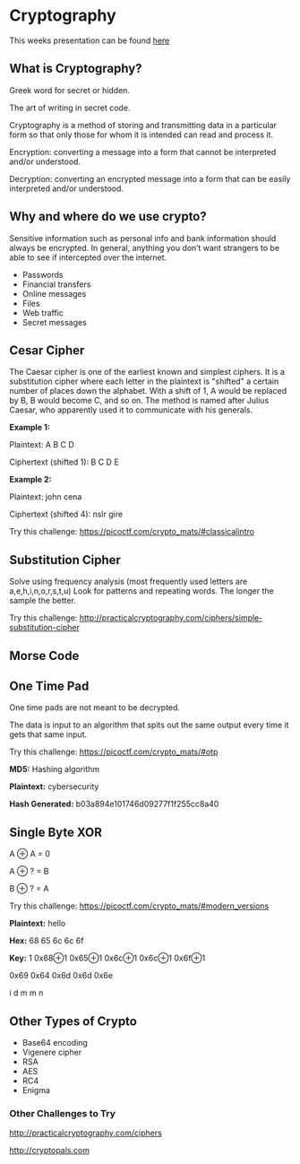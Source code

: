 # Cryptography

This weeks presentation can be found [here](https://goo.gl/6ZY3v4)


## What is Cryptography?

Greek word for secret or hidden. 

The art of writing in secret code.

Cryptography is a method of storing and transmitting data in a particular form so that only those for whom it is intended can read and process it.

Encryption: converting a message into a form that cannot be interpreted and/or understood.

Decryption: converting an encrypted message into a form that can be easily interpreted and/or understood.

## Why and where do we use crypto?

Sensitive information such as personal info and bank information should always be encrypted. In general, anything you don’t want strangers to be able to see if intercepted over the internet.

* Passwords
* Financial transfers
* Online messages
* Files
* Web traffic
* Secret messages

## Cesar Cipher

The Caesar cipher is one of the earliest known and simplest ciphers. It is a substitution cipher where each letter in the plaintext is "shifted" a certain number of places down the alphabet. With a shift of 1, A would be replaced by B, B would become C, and so on. The method is named after Julius Caesar, who apparently used it to communicate with his generals.

**Example 1:**

Plaintext: A B C D

Ciphertext (shifted 1): B C D E

**Example 2:**

Plaintext: john cena

Ciphertext (shifted 4): nslr gire

Try this challenge: https://picoctf.com/crypto_mats/#classicalintro

## Substitution Cipher

Solve using frequency analysis (most frequently used letters are a,e,h,i,n,o,r,s,t,u)
Look for patterns and repeating words. The longer the sample the better.

Try this challenge: http://practicalcryptography.com/ciphers/simple-substitution-cipher

## Morse Code

## One Time Pad

One time pads are not meant to be decrypted.

The data is input to an algorithm that spits out the same output every time it gets that same input.

Try this challenge: https://picoctf.com/crypto_mats/#otp

**MD5:** Hashing algorithm

**Plaintext:** cybersecurity

**Hash Generated:** b03a894e101746d09277f1f255cc8a40

## Single Byte XOR

A ⊕ A = 0

A ⊕ ? = B

B ⊕ ? = A

Try this challenge: https://picoctf.com/crypto_mats/#modern_versions

**Plaintext:** hello 

**Hex:** 68 65 6c 6c 6f

**Key:** 1
  0x68⊕1    0x65⊕1     0x6c⊕1      0x6c⊕1       0x6f⊕1
  
  0x69      0x64       0x6d        0x6d         0x6e
  
  i         d          m           m            n

## Other Types of Crypto

* Base64 encoding
* Vigenere cipher
* RSA
* AES
* RC4
* Enigma

### Other Challenges to Try

http://practicalcryptography.com/ciphers

http://cryptopals.com






